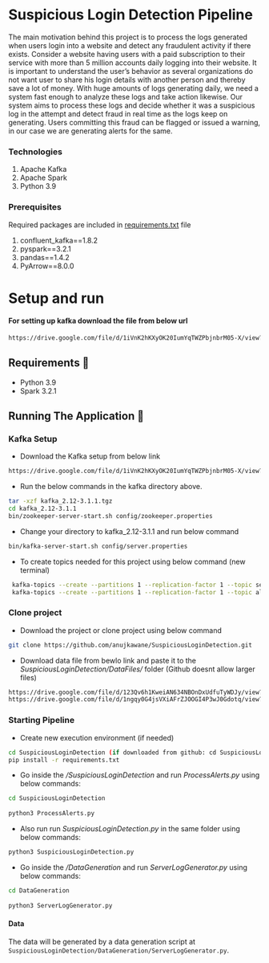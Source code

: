 # Suspicious Login Detection Pipeline

The main motivation behind this project is to process the logs generated when users login into a website and detect any fraudulent activity if there exists. Consider a website having users with a paid subscription to their service with more than 5 million accounts daily logging into their website. It is important to understand the user’s behavior as several organizations do not want user to share his login details with another person and thereby save a lot of money. With huge amounts of logs generating daily, we need a system fast enough to analyze these logs and take action likewise. Our system aims to process these logs and decide whether it was a suspicious log in the attempt and detect fraud in real time as the logs keep on generating.
Users committing this fraud can be flagged or issued a warning, in our case we are generating alerts for the same.


### Technologies
1. Apache Kafka
2. Apache Spark
3. Python 3.9

### Prerequisites

Required packages are included in [requirements.txt](https://github.com/anujkawane/SuspiciousLoginDetection/blob/main/requirements.txt) file

1. confluent_kafka==1.8.2
2. pyspark==3.2.1
3. pandas==1.4.2
4. PyArrow==8.0.0


# Setup and run

#### For setting up kafka download the file from below url

```bash
https://drive.google.com/file/d/1iVnK2hKXyOK20IumYqTWZPbjnbrM05-X/view?usp=sharing
```


## Requirements 🔧
* Python 3.9
* Spark 3.2.1

## Running The Application 🔌


### Kafka Setup
       
* Download the Kafka setup from below link
```bash
https://drive.google.com/file/d/1iVnK2hKXyOK20IumYqTWZPbjnbrM05-X/view?usp=sharing
```
        
* Run the below commands in the kafka directory above.

```bash
tar -xzf kafka_2.12-3.1.1.tgz
cd kafka_2.12-3.1.1
bin/zookeeper-server-start.sh config/zookeeper.properties
```
        
* Change your directory to kafka_2.12-3.1.1 and run below command
```bash
bin/kafka-server-start.sh config/server.properties
```
        
        
* To create topics needed for this project using below command (new terminal)

```bash
 kafka-topics --create --partitions 1 --replication-factor 1 --topic server-logs --bootstrap-server localhost:9092
 kafka-topics --create --partitions 1 --replication-factor 1 --topic alerts --bootstrap-server localhost:9092
```
   
        
 ### Clone project
    
    
 * Download the project or clone project using below command 

```bash
git clone https://github.com/anujkawane/SuspiciousLoginDetection.git
```
       
       
* Download data file from bewlo link and paste it to the _*SuspiciousLoginDetection/DataFiles/*_ folder (Github doesnt allow larger files)

```bash
https://drive.google.com/file/d/123Qv6h1KweiAN634NBOnDxUdfuTyWDJy/view?usp=sharing
https://drive.google.com/file/d/1ngqy0G4jsVXiAFrZJOOGI4P3wJ0Gdotq/view?usp=sharing
```
        
     
### Starting Pipeline

* Create new execution environment (if needed) 

```bash
cd SuspiciousLoginDetection (if downloaded from github: cd SuspiciousLoginDetection-main)
pip install -r requirements.txt 
```

* Go inside the _*/SuspiciousLoginDetection*_ and run _*ProcessAlerts.py*_ using below commands:
```bash
cd SuspiciousLoginDetection
 
python3 ProcessAlerts.py
```

* Also run run _*SuspiciousLoginDetection.py*_ in the same folder using below commands:
```bash
python3 SuspiciousLoginDetection.py
```

* Go inside the _*/DataGeneration*_ and run _*ServerLogGenerator.py*_ using below commands:
```bash
cd DataGeneration
 
python3 ServerLogGenerator.py
```

#### Data

The data will be generated by a data generation script at `SuspiciousLoginDetection/DataGeneration/ServerLogGenerator.py`.




